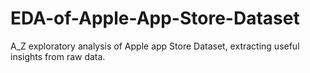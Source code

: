 # EDA-of-Apple-App-Store-Dataset
A_Z exploratory analysis of Apple app Store Dataset, extracting useful insights from raw data.
